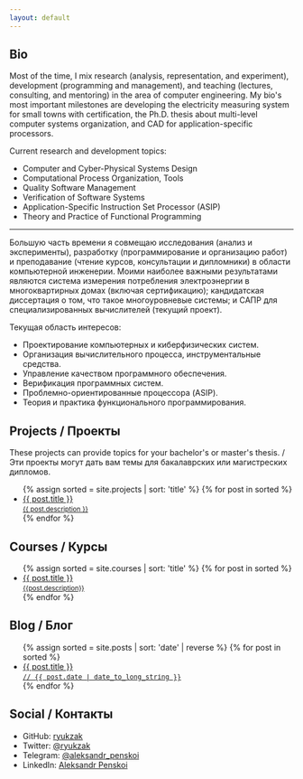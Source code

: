 ```yaml
---
layout: default
---
```

## Bio

Most of the time, I mix research (analysis, representation, and experiment), development (programming and management), and teaching (lectures, consulting, and mentoring) in the area of computer engineering. My bio's most important milestones are developing the electricity measuring system for small towns with certification, the Ph.D. thesis about multi-level computer systems organization, and CAD for application-specific processors.

Current research and development topics:

- Computer and Cyber-Physical Systems Design
- Computational Process Organization, Tools
- Quality Software Management
- Verification of Software Systems
- Application-Specific Instruction Set Processor (ASIP)
- Theory and Practice of Functional Programming

<!-- Third Person Bio: Aleksandr Penskoi, Ph.D., is working as Associate Professor at Software Engineering and Computer Systems Faculty at ITMO University with a specialization in computational process modeling and computer system design. The primal research topics are multi-level computer systems, hard real-time reconfigurable application-specific processors (NITTA), and verification. He has experience in real-world development as an architect and software engineer, e.g., electricity measuring system for small towns with certification. -->

---

Большую часть времени я совмещаю исследования (анализ и эксперименты), разработку (программирование и организацию работ) и преподавание (чтение курсов, консультации и дипломники) в области компьютерной инженерии. Моими наиболее важными результатами являются система измерения потребления электроэнергии в многоквартирных домах (включая сертификацию); кандидатская диссертация о том, что такое многоуровневые системы; и САПР для специализированных вычислителей (текущий проект).

Текущая область интересов:

- Проектирование компьютерных и киберфизических систем.
- Организация вычислительного процесса, инструментальные средства.
- Управление качеством программного обеспечения.
- Верификация программных систем.
- Проблемно-ориентированные процессора (ASIP).
- Теория и практика функционального программирования.

## Projects / Проекты

These projects can provide topics for your bachelor's or master's thesis. / Эти проекты могут дать вам темы для бакалаврских или магистреских дипломов.

<ul>
{% assign sorted = site.projects | sort: 'title'  %}
{% for post in sorted %}
  <li>
    <a href="{{ post.url }}">{{ post.title }}
    <br/>
    <small> {{ post.description }} </small></a>
  </li>
{% endfor %}
</ul>

## Courses / Курсы

<ul>
{% assign sorted = site.courses | sort: 'title'  %}
{% for post in sorted %}
  <li>
    <a href="{{ post.url }}">{{ post.title }}
    <br/>
    <small>{{post.description}}</small></a>
  </li>
{% endfor %}
</ul>

## Blog / Блог

<ul>
{% assign sorted = site.posts | sort: 'date' | reverse  %}
{% for post in sorted %}
  <li>
    <a href="{{ post.url }}">{{ post.title }}
    <br/>
    <small><tt> // {{ post.date | date_to_long_string }}</tt></small> </a>
  </li>
{% endfor %}
</ul>

## Social / Контакты

- GitHub: [ryukzak](https://github.com/ryukzak)
- Twitter: [@ryukzak](https://twitter.com/ryukzak)
- Telegram: [@aleksandr_penskoi](https://t.me/aleksandr_penskoi)
- LinkedIn: [Aleksandr Penskoi](https://www.linkedin.com/in/aleksandr-penskoi/)
